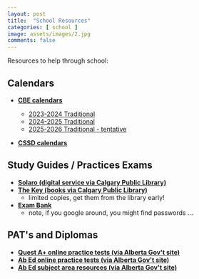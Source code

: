 ```yaml
---
layout: post
title:  "School Resources"
categories: [ school ]
image: assets/images/2.jpg
comments: false
---
```


Resources to help through school:

## Calendars

+ **[CBE calendars](https://www.cbe.ab.ca/registration/calendars/Pages/default.aspx)**
    - [2023-2024 Traditional](https://www.cbe.ab.ca/registration/calendars/FuturePastCalendar/2023-2024-Traditional-Calendar.pdf)
    - [2024-2025 Traditional](https://cbe.ab.ca/registration/calendars/FuturePastCalendar/2024-2025-Instructional-Calendar.pdf)
    - [2025-2026 Traditional - tentative](https://cbe.ab.ca/registration/calendars/FuturePastCalendar/2025-2026-Instructional-Calendar.pdf)

+ **[CSSD calendars](https://www.cssd.ab.ca/calendar)**


## Study Guides / Practices Exams

+ **[Solaro (digital service via Calgary Public Library)](https://calgarylibrary.ca/read-learn-and-explore/digital-library/solaro/)**
+ **[The Key (books via Calgary Public Library)](https://calgary.bibliocommons.com/v2/search?query=the%20key%20student%20study%20guide)** 
    - limited copies, get them from the library early!
+ **[Exam Bank](https://alberta.exambank.com/)** 
    - note, if you google around, you might find passwords ...

## PAT's and Diplomas

+ **[Quest A+ online practice tests (via Alberta Gov't site)](https://questaplus.alberta.ca/app/practice-test-access)**
+ **[Ab Ed online practice tests (via Alberta Gov't site)](https://abed.vretta.com/#/en/public-practice)**
+ **[Ab Ed subject area resources (via Alberta Gov't site)](https://www.alberta.ca/provincial-achievement-tests#jumplinks-4)**

